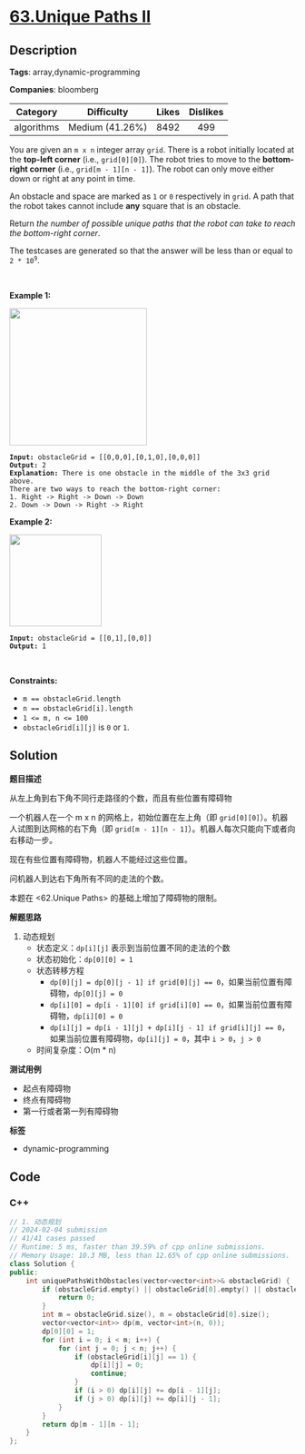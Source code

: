 # [63.Unique Paths II](https://leetcode.com/problems/unique-paths-ii/description/)

## Description

**Tags**: array,dynamic-programming

**Companies**: bloomberg

|  Category  |   Difficulty    | Likes | Dislikes |
| :--------: | :-------------: | :---: | :------: |
| algorithms | Medium (41.26%) | 8492  |   499    |

<p>You are given an <code>m x n</code> integer array <code>grid</code>. There is a robot initially located at the <b>top-left corner</b> (i.e., <code>grid[0][0]</code>). The robot tries to move to the <strong>bottom-right corner</strong> (i.e., <code>grid[m - 1][n - 1]</code>). The robot can only move either down or right at any point in time.</p>
<p>An obstacle and space are marked as <code>1</code> or <code>0</code> respectively in <code>grid</code>. A path that the robot takes cannot include <strong>any</strong> square that is an obstacle.</p>
<p>Return <em>the number of possible unique paths that the robot can take to reach the bottom-right corner</em>.</p>
<p>The testcases are generated so that the answer will be less than or equal to <code>2 * 10<sup>9</sup></code>.</p>
<p>&nbsp;</p>
<p><strong class="example">Example 1:</strong></p>
<img alt="" src="https://assets.leetcode.com/uploads/2020/11/04/robot1.jpg" style="width: 242px; height: 242px;" />
<pre><code><strong>Input:</strong> obstacleGrid = [[0,0,0],[0,1,0],[0,0,0]]
<strong>Output:</strong> 2
<strong>Explanation:</strong> There is one obstacle in the middle of the 3x3 grid above.
There are two ways to reach the bottom-right corner:
1. Right -&gt; Right -&gt; Down -&gt; Down
2. Down -&gt; Down -&gt; Right -&gt; Right</code></pre>
<p><strong class="example">Example 2:</strong></p>
<img alt="" src="https://assets.leetcode.com/uploads/2020/11/04/robot2.jpg" style="width: 162px; height: 162px;" />
<pre><code><strong>Input:</strong> obstacleGrid = [[0,1],[0,0]]
<strong>Output:</strong> 1</code></pre>
<p>&nbsp;</p>
<p><strong>Constraints:</strong></p>
<ul>
  <li><code>m == obstacleGrid.length</code></li>
  <li><code>n == obstacleGrid[i].length</code></li>
  <li><code>1 &lt;= m, n &lt;= 100</code></li>
  <li><code>obstacleGrid[i][j]</code> is <code>0</code> or <code>1</code>.</li>
</ul>

## Solution

**题目描述**

从左上角到右下角不同行走路径的个数，而且有些位置有障碍物

一个机器人在一个 m x n 的网格上，初始位置在左上角（即 `grid[0][0]`）。机器人试图到达网格的右下角（即 `grid[m - 1][n - 1]`）。机器人每次只能向下或者向右移动一步。

现在有些位置有障碍物，机器人不能经过这些位置。

问机器人到达右下角所有不同的走法的个数。

本题在 <62.Unique Paths> 的基础上增加了障碍物的限制。

**解题思路**

1. 动态规划
   - 状态定义：`dp[i][j]` 表示到当前位置不同的走法的个数
   - 状态初始化：`dp[0][0] = 1`
   - 状态转移方程
     - `dp[0][j] = dp[0][j - 1] if grid[0][j] == 0`，如果当前位置有障碍物，`dp[0][j] = 0`
     - `dp[i][0] = dp[i - 1][0] if grid[i][0] == 0`，如果当前位置有障碍物，`dp[i][0] = 0`
     - `dp[i][j] = dp[i - 1][j] + dp[i][j - 1] if grid[i][j] == 0`，如果当前位置有障碍物，`dp[i][j] = 0`，其中 `i > 0`，`j > 0`
   - 时间复杂度：O(m * n)

**测试用例**

- 起点有障碍物
- 终点有障碍物
- 第一行或者第一列有障碍物

**标签**

- dynamic-programming

<!-- code start -->
## Code

### C++

```cpp
// 1. 动态规划
// 2024-02-04 submission
// 41/41 cases passed
// Runtime: 5 ms, faster than 39.59% of cpp online submissions.
// Memory Usage: 10.3 MB, less than 12.65% of cpp online submissions.
class Solution {
public:
    int uniquePathsWithObstacles(vector<vector<int>>& obstacleGrid) {
        if (obstacleGrid.empty() || obstacleGrid[0].empty() || obstacleGrid[0][0] == 1) {
            return 0;
        }
        int m = obstacleGrid.size(), n = obstacleGrid[0].size();
        vector<vector<int>> dp(m, vector<int>(n, 0));
        dp[0][0] = 1;
        for (int i = 0; i < m; i++) {
            for (int j = 0; j < n; j++) {
                if (obstacleGrid[i][j] == 1) {
                    dp[i][j] = 0;
                    continue;
                }
                if (i > 0) dp[i][j] += dp[i - 1][j];
                if (j > 0) dp[i][j] += dp[i][j - 1];
            }
        }
        return dp[m - 1][n - 1];
    }
};
```

<!-- code end -->
